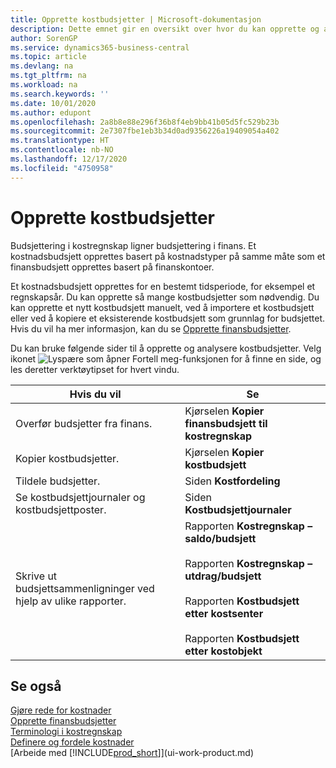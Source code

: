 ```yaml
---
title: Opprette kostbudsjetter | Microsoft-dokumentasjon
description: Dette emnet gir en oversikt over hvor du kan opprette og analysere kostbudsjetter.
author: SorenGP
ms.service: dynamics365-business-central
ms.topic: article
ms.devlang: na
ms.tgt_pltfrm: na
ms.workload: na
ms.search.keywords: ''
ms.date: 10/01/2020
ms.author: edupont
ms.openlocfilehash: 2a8b8e88e296f36b8f4eb9bb41b05d5fc529b23b
ms.sourcegitcommit: 2e7307fbe1eb3b34d0ad9356226a19409054a402
ms.translationtype: HT
ms.contentlocale: nb-NO
ms.lasthandoff: 12/17/2020
ms.locfileid: "4750958"
---
```

# <a name="creating-cost-budgets"></a>Opprette kostbudsjetter
Budsjettering i kostregnskap ligner budsjettering i finans. Et kostnadsbudsjett opprettes basert på kostnadstyper på samme måte som et finansbudsjett opprettes basert på finanskontoer.  

Et kostnadsbudsjett opprettes for en bestemt tidsperiode, for eksempel et regnskapsår. Du kan opprette så mange kostbudsjetter som nødvendig. Du kan opprette et nytt kostbudsjett manuelt, ved å importere et kostbudsjett eller ved å kopiere et eksisterende kostbudsjett som grunnlag for budsjettet. Hvis du vil ha mer informasjon, kan du se [Opprette finansbudsjetter](finance-how-create-budgets.md).

Du kan bruke følgende sider til å opprette og analysere kostbudsjetter. Velg ikonet ![Lyspære som åpner Fortell meg-funksjonen](media/ui-search/search_small.png "Fortell hva du vil gjøre") for å finne en side, og les deretter verktøytipset for hvert vindu.

|Hvis du vil|Se|  
|--------|---------|  
|Overfør budsjetter fra finans.|Kjørselen **Kopier finansbudsjett til kostregnskap**|  
|Kopier kostbudsjetter.|Kjørselen **Kopier kostbudsjett**|  
|Tildele budsjetter.|Siden **Kostfordeling**|  
|Se kostbudsjettjournaler og kostbudsjettposter.|Siden **Kostbudsjettjournaler**|  
|Skrive ut budsjettsammenligninger ved hjelp av ulike rapporter.|Rapporten **Kostregnskap – saldo/budsjett**<br /><br /> Rapporten **Kostregnskap – utdrag/budsjett**<br /><br /> Rapporten **Kostbudsjett etter kostsenter**<br /><br /> Rapporten **Kostbudsjett etter kostobjekt**|  

## <a name="see-also"></a>Se også  
[Gjøre rede for kostnader](finance-manage-cost-accounting.md)  
[Opprette finansbudsjetter](finance-how-create-budgets.md)  
[Terminologi i kostregnskap](finance-terminology-in-cost-accounting.md)   
[Definere og fordele kostnader](finance-define-and-allocate-costs.md)  
[Arbeide med [!INCLUDE[prod_short](includes/prod_short.md)]](ui-work-product.md)
